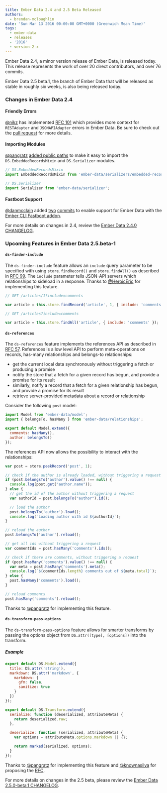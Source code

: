 ```yaml
---
title: Ember Data 2.4 and 2.5 Beta Released
authors:
  - brendan-mcloughlin
date: 'Sun Mar 13 2016 00:00:00 GMT+0000 (Greenwich Mean Time)'
tags:
  - ember-data
  - releases
  - '2016'
  - version-2-x
---
```



Ember Data 2.4, a minor version release of Ember Data, is released today. This release represents the work of over 20 direct contributors, and over 76 commits.

Ember Data 2.5 beta.1, the branch of Ember Data that will be released as stable in roughly six weeks, is also being released today.

### Changes in Ember Data 2.4

#### Friendly Errors

[@nikz](https://github.com/nikz) has implemented
[RFC 101](https://github.com/emberjs/rfcs/pull/101) which provides
more context for `RESTAdapter` and `JSONAPIAdapter` errors in Ember
Data. Be sure to check out the
[pull request](https://github.com/emberjs/data/pull/3930) for more
details.

#### Importing Modules

[@pangratz](https://github.com/pangratz) [added public paths](https://github.com/emberjs/data/pull/4125) to make it easy to import the `DS.EmbeddedRecordsMixin` and `DS.Serializer` modules.

```js
// DS.EmbeddedRecordsMixin
import EmbeddedRecordsMixin from 'ember-data/serializers/embedded-records-mixin';

// DS.Serializer
import Serializer from 'ember-data/serializer';
```

#### Fastboot Support

[@danmcclain](https://github.com/danmcclain) added [two](https://github.com/emberjs/data/pull/4111)
[commits](https://github.com/emberjs/data/pull/4113) to enable support
for Ember Data with the
[Ember CLI Fastboot addon](https://github.com/tildeio/ember-cli-fastboot).

For more details on changes in 2.4, review the
[Ember Data 2.4.0 CHANGELOG](https://github.com/emberjs/data/blob/v2.4.0/CHANGELOG.md).

### Upcoming Features in Ember Data 2.5.beta-1


#### `ds-finder-include`

The `ds-finder-include` feature allows an `include` query parameter to
be specified with using `store.findRecord()` and `store.findAll()` as
described in [RFC 99](https://github.com/emberjs/rfcs/pull/99). The
`include` parameter tells JSON-API servers which relationships to
sideload in a response. Thanks to
[@HeroicEric](https://github.com/HeroicEric) for implementing this
feature.

```js
// GET /articles/1?include=comments

var article = this.store.findRecord('article', 1, { include: 'comments' });
```

```js
// GET /articles?include=comments

var article = this.store.findAll('article', { include: 'comments' });
```

#### `ds-references`

The `ds-references` feature implements the references API as described
in [RFC 57](https://github.com/emberjs/rfcs/pull/57). References is a
low level API to perform meta-operations on records, has-many
relationships and belongs-to relationships:

  * get the current local data synchronously without triggering a fetch or producing a promise
  * notify the store that a fetch for a given record has begun, and provide a promise for its result
  * similarly, notify a record that a fetch for a given relationship has begun, and provide a promise for its result
  * retrieve server-provided metadata about a record or relationship

Consider the following `post` model:

```app/models/post.js
import Model from 'ember-data/model';
import { belongsTo, hasMany } from 'ember-data/relationships';

export default Model.extend({
  comments: hasMany(),
  author: belongsTo()
});
```

The references API now allows the possibility to interact with the relationships:

```js
var post = store.peekRecord('post', 1);

// check if the author is already loaded, without triggering a request
if (post.belongsTo('author').value() !== null) {
  console.log(post.get("author.name"));
} else {
  // get the id of the author without triggering a request
  var authorId = post.belongsTo("author").id();

  // load the author
  post.belongsTo('author').load();
  console.log(`Loading author with id ${authorId}`);
}

// reload the author
post.belongsTo('author').reload();

// get all ids without triggering a request
var commentIds = post.hasMany('comments').ids();

// check if there are comments, without triggering a request
if (post.hasMany('comments').value() !== null) {
  var meta = post.hasMany('comments').meta();
  console.log(`${commentIds.length} comments out of ${meta.total}`);
} else {
  post.hasMany('comments').load();
}

// reload comments
post.hasMany('comments').reload();
```

Thanks to [@pangratz](https://github.com/pangratz) for implementing
this feature.


#### `ds-transform-pass-options`

The `ds-transform-pass-options` feature allows for smarter transforms
by passing the options object from `DS.attr([type], [options])` into
the transform.


##### Example
```app/models/post.js
export default DS.Model.extend({
  title: DS.attr('string'),
  markdown: DS.attr('markdown', {
    markdown: {
      gfm: false,
      sanitize: true
    }
  })
});
```

```app/transforms/markdown.js
export default DS.Transform.extend({
  serialize: function (deserialized, attributeMeta) {
    return deserialized.raw;
  },

  deserialize: function (serialized, attributeMeta) {
    var options = attributeMeta.options.markdown || {};

    return marked(serialized, options);
  }
});
```

Thanks to [@pangratz](https://github.com/pangratz) for implementing
this feature and [@knownasilya](https://github.com/knownasilya) for
proposing the [RFC](https://github.com/emberjs/rfcs/pull/1).



For more details on changes in the 2.5 beta, please review the
[Ember Data 2.5.0-beta.1 CHANGELOG](https://github.com/emberjs/data/blob/v2.5.0-beta.1/CHANGELOG.md).
